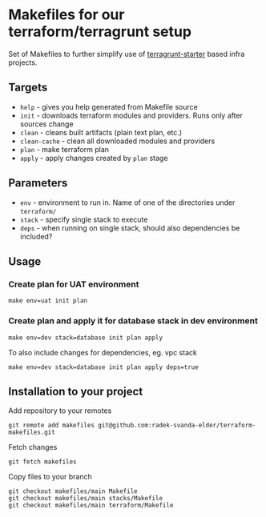 # Makefiles for our terraform/terragrunt setup

Set of Makefiles to further simplify use of [terragrunt-starter](https://github.com/elderstudios/terragrunt-starter) based infra projects.

## Targets

- `help` - gives you help generated from Makefile source
- `init` - downloads terraform modules and providers. Runs only after sources change
- `clean` - cleans built artifacts (plain text plan, etc.)
- `clean-cache` - clean all downloaded modules and providers
- `plan` - make terraform plan
- `apply` - apply changes created by `plan` stage

## Parameters

- `env` - environment to run in. Name of one of the directories under `terraform/`
- `stack` - specify single stack to execute
- `deps` - when running on single stack, should also dependencies be included?

## Usage

### Create plan for UAT environment

```
make env=uat init plan
```

### Create plan and apply it for database stack in dev environment

```
make env=dev stack=database init plan apply
```

To also include changes for dependencies, eg. vpc stack

```
make env=dev stack=database init plan apply deps=true
```

## Installation to your project

Add repository to your remotes

```
git remote add makefiles git@github.com:radek-svanda-elder/terraform-makefiles.git
```

Fetch changes

```
git fetch makefiles
```

Copy files to your branch

```
git checkout makefiles/main Makefile
git checkout makefiles/main stacks/Makefile
git checkout makefiles/main terraform/Makefile
```
